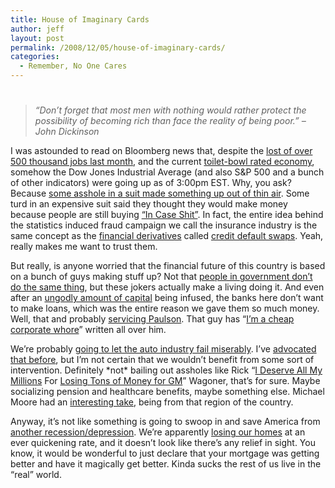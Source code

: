 ```yaml
---
title: House of Imaginary Cards
author: jeff
layout: post
permalink: /2008/12/05/house-of-imaginary-cards/
categories:
  - Remember, No One Cares
---
```

# 

> *“Don’t forget that most men with nothing would rather protect the possibility of becoming rich than face the reality of being poor.” – John Dickinson*

I was astounded to read on Bloomberg news that, despite the [lost of over 500 thousand jobs last month][1], and the current [toilet-bowl rated economy][2], somehow the Dow Jones Industrial Average (and also S&P 500 and a bunch of other indicators) were going up as of 3:00pm EST. Why, you ask? Because [some asshole in a suit made something up out of thin air][3]. Some turd in an expensive suit said they thought they would make money because people are still buying [“In Case Shit”][4]. In fact, the entire idea behind the statistics induced fraud campaign we call the insurance industry is the same concept as the [financial derivatives][5] called [credit default swaps][6]. Yeah, really makes me want to trust them.

 [1]: http://www.business-standard.com/india/news/us-employers-cut-533000-jobsmost-in-34-years/00/31/342391/
 [2]: http://www.outsidethebeltway.com/archives/economy_in_the_toilet/
 [3]: http://www.bloomberg.com/apps/news?pid=20601087&sid=aN7zzWtvksfs
 [4]: http://www.cjakewilliams.com/rant031808.html
 [5]: http://projects.exeter.ac.uk/RDavies/arian/scandals/derivatives.html
 [6]: http://www.globalresearch.ca/index.php?context=va&aid=8634

But really, is anyone worried that the financial future of this country is based on a bunch of guys making stuff up? Not that [people in government don’t do the same thing][7], but these jokers actually make a living doing it. And even after an [ungodly amount of capital][8] being infused, the banks here don’t want to make loans, which was the entire reason we gave them so much money. Well, that and probably [servicing Paulson][9]. That guy has “[I’m a cheap corporate whore][10]” written all over him.

 [7]: http://www.npr.org/templates/story/story.php?storyId=93293353
 [8]: http://www.thenation.com/doc/20081006/greider
 [9]: http://willblogforfood.typepad.com/will_blog_for_food/2008/09/paulsons-bail-out-plan-is-for-the-rich.html
 [10]: http://www.alternet.org/workplace/107340/$2_trillion_handed_out_by_paulson_and_bernanke,_but_who_got_it,_nobody_knows/

We’re probably [going to let the auto industry fail miserably][11]. I’ve [advocated that before][12], but I’m not certain that we wouldn’t benefit from some sort of intervention. Definitely \*not\* bailing out assholes like Rick “[I Deserve All My Millions][13] For [Losing Tons of Money for GM][14]” Wagoner, that’s for sure. Maybe socializing pension and healthcare benefits, maybe something else. Michael Moore had an [interesting take][15], being from that region of the country.

 [11]: http://www.marketwatch.com/news/story/car-executives-open-round-two/story.aspx?guid={392D6345-1E64-4E9D-857E-97C2D39C2157}&dist=msr_8
 [12]: http://jeff.ourexchange.net/2008/11/12/let-general-motors-die/
 [13]: http://blog.mlive.com/statewidebusinessstories/2008/03/gm_board_restores_ceo_rick_wag.html
 [14]: http://www.bloggingstocks.com/2008/08/01/how-does-general-motors-ceo-richard-wagoner-still-have-a-job/
 [15]: http://www.michaelmoore.com/words/message/index.php?id=242

Anyway, it’s not like something is going to swoop in and save America from [another recession/depression][16]. We’re apparently [losing our homes][17] at an ever quickening rate, and it doesn’t look like there’s any relief in sight. You know, it would be wonderful to just declare that your mortgage was getting better and have it magically get better. Kinda sucks the rest of us live in the “real” world.

 [16]: http://punditkitchen.com/2008/09/25/political-pictures-wall-street-great-depression-color/
 [17]: http://www.bloomberg.com/apps/news?pid=20602002&sid=a37uyBrX6dvY